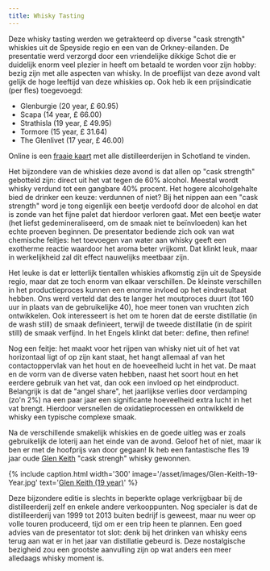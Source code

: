 ```yaml
---
title: Whisky Tasting
---
```

[1]: http://www.maltmadness.com/whisky/map/Scotland/index.html
[2]: http://www.maltmadness.com/whisky/glen-keith.html
[3]: http://www.whiskybase.com/whisky/58528/1995

Deze whisky tasting werden we getrakteerd op diverse "cask strength" whiskies uit de Speyside regio en een van de Orkney-eilanden. De presentatie werd verzorgd door een vriendelijke dikkige Schot die er duidelijk enorm veel plezier in heeft om betaald te worden voor zijn hobby: bezig zijn met alle aspecten van whisky. In de proeflijst van deze avond valt gelijk de hoge leeftijd van deze whiskies op. Ook heb ik een prijsindicatie (per fles) toegevoegd:

- Glenburgie (20 year, £ 60.95)
- Scapa (14 year, £ 66.00)
- Strathisla (19 year, £ 49.95)
- Tormore (15 year, £ 31.64)
- The Glenlivet (17 year, £ 46.00)

Online is een [fraaie kaart][1] met alle distilleerderijen in Schotland te vinden.

Het bijzondere van de whiskies deze avond is dat allen op "cask strength" gebotteld zijn: direct uit het vat tegen de 60% alcohol. Meestal wordt whisky verdund tot een gangbare 40% procent. Het hogere alcoholgehalte bied de drinker een keuze: verdunnen of niet? Bij het nippen aan een "cask strength" word je tong eigenlijk een beetje verdoofd door de alcohol en dat is zonde van het fijne palet dat hierdoor verloren gaat. Met een beetje water (het liefst gedemineraliseerd, om de smaak niet te beïnvloeden) kan het echte proeven beginnen. De presentator bediende zich ook van wat chemische feitjes: het toevoegen van water aan whisky geeft een exotherme reactie waardoor het aroma beter vrijkomt. Dat klinkt leuk, maar in werkelijkheid zal dit effect nauwelijks meetbaar zijn.

Het leuke is dat er letterlijk tientallen whiskies afkomstig zijn uit de Speyside regio, maar dat ze toch enorm van elkaar verschillen. De kleinste verschillen in het productieproces kunnen een enorme invloed op het eindresultaat hebben. Ons werd verteld dat des te langer het moutproces duurt (tot 160 uur in plaats van de gebruikelijke 40), hoe meer tonen van vruchten zich ontwikkelen. Ook interesseert is het om te horen dat de eerste distillatie (in de wash still) de smaak definieert, terwijl de tweede distillatie (in de spirit still) de smaak verfijnd. In het Engels klinkt dat beter: define, then refine!

Nog een feitje: het maakt voor het rijpen van whisky niet uit of het vat horizontaal ligt of op zijn kant staat, het hangt allemaal af van het contactoppervlak van het hout en de hoeveelheid lucht in het vat. De maat en de vorm van de diverse vaten hebben, naast het soort hout en het eerdere gebruik van het vat, dan ook een invloed op het eindproduct. Belangrijk is dat de "angel share", het jaarlijkse verlies door verdamping (zo'n 2%) na een paar jaar een significante hoeveelheid extra lucht in het vat brengt. Hierdoor versnellen de oxidatieprocessen en ontwikkeld de whisky een typische complexe smaak.

Na de verschillende smakelijk whiskies en de goede uitleg was er zoals gebruikelijk de loterij aan het einde van de avond. Geloof het of niet, maar ik ben er met de hoofprijs van door gegaan! Ik heb een fantastische fles 19 jaar oude [Glen Keith][2] "cask strengh" whisky gewonnen.

{% include caption.html
    width='300'
    image='/asset/images/Glen-Keith-19-Year.jpg' 
    text='[Glen Keith (19 year)][3]'
%}

Deze bijzondere editie is slechts in beperkte oplage verkrijgbaar bij de distilleerderij zelf en enkele andere verkooppunten. Nog specialer is dat de distilleerderij van 1999 tot 2013 buiten bedrijf is geweest, maar nu weer op volle touren produceerd, tijd om er een trip heen te plannen. Een goed advies van de presentator tot slot: denk bij het drinken van whisky eens terug aan wat er in het jaar van distillatie gebeurd is. Deze nostalgische bezigheid zou een grootste aanvulling zijn op wat anders een meer alledaags whisky moment is.